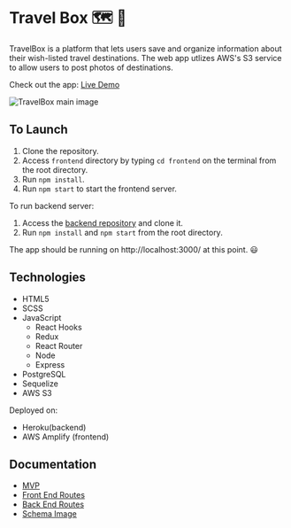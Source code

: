 # Travel Box 🗺️ 🧭

TravelBox is a platform that lets users save and organize information about their wish-listed travel destinations.
The web app utlizes AWS's S3 service to allow users to post photos of destinations.

Check out the app: [Live Demo](https://main.d14yvfetmt0d5k.amplifyapp.com/)

![TravelBox main image](https://raw.githubusercontent.com/smilelk4/TravelBox_frontend/main/public/travelbox.gif)
## To Launch

1. Clone the repository.
2. Access `frontend` directory by typing `cd frontend` on the terminal from the root directory.
3. Run `npm install`.
4. Run `npm start` to start the frontend server.

To run backend server:
1. Access the [backend repository](https://github.com/smilelk4/TravelBox_backend/) and clone it.
2. Run `npm install` and `npm start` from the root directory.

The app should be running on http://localhost:3000/ at this point. 😃

## Technologies

* HTML5
* SCSS
* JavaScript
  * React Hooks
  * Redux
  * React Router
  * Node
  * Express
* PostgreSQL
* Sequelize
* AWS S3

Deployed on:
* Heroku(backend)
* AWS Amplify (frontend)
## Documentation
* [MVP](/documentation/MVP.md)
* [Front End Routes](/documentation/frontend_routes.md)
* [Back End Routes](/documentation/backend_routes.md)
* [Schema Image](/documentation/schema.png)​